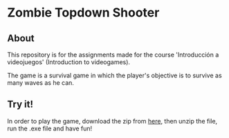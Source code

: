 # Zombie Topdown Shooter

## About
This repository is for the assignments made for the course 'Introducción a videojuegos' (Introduction to videogames).

The game is a survival game in which the player's objective is to survive as many waves as he can.

## Try it!

In order to play the game, download the zip from [here](https://github.com/migdiluca/Zombie-Top-Down-Shooter/releases/tag/Release), then unzip the file, run the .exe file and have fun!
